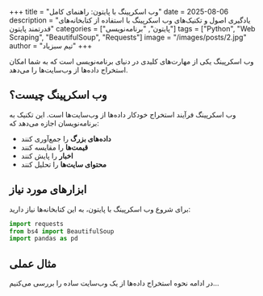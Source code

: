 +++
title = "وب اسکرپینگ با پایتون: راهنمای کامل"
date = 2025-08-06
description = "یادگیری اصول و تکنیک‌های وب اسکرپینگ با استفاده از کتابخانه‌های قدرتمند پایتون"
categories = ["پایتون", "برنامه‌نویسی"]
tags = ["Python", "Web Scraping", "BeautifulSoup", "Requests"]
image = "/images/posts/2.jpg"
author = "تیم سبزیاد"
+++

وب اسکرپینگ یکی از مهارت‌های کلیدی در دنیای برنامه‌نویسی است که به شما امکان استخراج داده‌ها از وب‌سایت‌ها را می‌دهد.

## وب اسکرپینگ چیست؟

وب اسکرپینگ فرآیند استخراج خودکار داده‌ها از وب‌سایت‌ها است. این تکنیک به برنامه‌نویسان اجازه می‌دهد که:

- **داده‌های بزرگ** را جمع‌آوری کنند
- **قیمت‌ها** را مقایسه کنند
- **اخبار** را پایش کنند
- **محتوای سایت‌ها** را تحلیل کنند

## ابزارهای مورد نیاز

برای شروع وب اسکرپینگ با پایتون، به این کتابخانه‌ها نیاز دارید:

```python
import requests
from bs4 import BeautifulSoup
import pandas as pd
```

## مثال عملی

در ادامه نحوه استخراج داده‌ها از یک وب‌سایت ساده را بررسی می‌کنیم...
